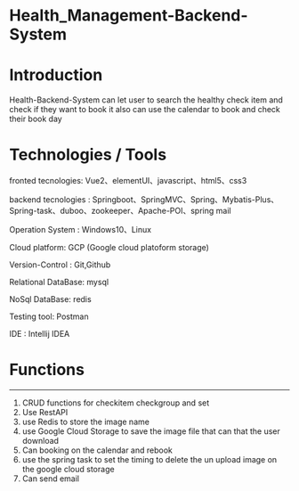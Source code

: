 # Health_Management-Backend-System

# Introduction
Health-Backend-System can let user to search the healthy check item and check if they want to book it also can use the calendar to book 
and check their book day

# Technologies / Tools

fronted tecnologies: Vue2、elementUI、javascript、html5、css3

backend tecnologies : Springboot、SpringMVC、Spring、Mybatis-Plus、Spring-task、duboo、zookeeper、Apache-POI、spring mail

Operation System : Windows10、Linux

Cloud platform: GCP (Google cloud platoform storage)

Version-Control : Git,Github

Relational DataBase: mysql

NoSql DataBase: redis

Testing tool: Postman

IDE : Intellij IDEA

# Functions
__________________________

1.  CRUD functions for checkitem checkgroup and set
2.  Use RestAPI
3.  use Redis to store the image name
4.  use Google Cloud Storage to save the image file that can that the user download
5.  Can booking on the calendar and rebook 
6.  use the spring task to set the timing to delete the un upload image on the google cloud storage
7.  Can send email 
